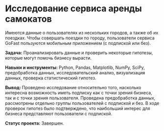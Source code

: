 # Исследование сервиса аренды самокатов

Имеются данные о пользователях из нескольких городов, а также об их поездках. Чтобы совершать поездки по городу, пользователи сервиса GoFast пользуются мобильным приложением (с подпиской или без).

**Задача:** Проанализировать данные и проверить некоторые гипотезы, которые могут помочь бизнесу вырасти. 

**Навыки и инструменты:** Python, Pandas, Matplotlib, NumPy, SciPy, предобработка данных, исследовательский анализ, визуализация данных, проверка статистический гипотез.

**Вывод:** Проведено исследование относительно того, насколько интересна возможность иметь подписку как с точки зрения бизнеса, так и с точки зрения пользователя. Проведена предобработка данных, рассмотрены отдельно группы пользователей с подпиской и без. В ходе проверок гипотез было подтверждено, что наибольший интерес для бизнеса представляют пользователи с подпиской.

**Статус проекта:** Завершен.
